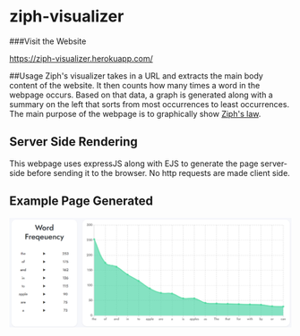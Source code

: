 # ziph-visualizer
###Visit the Website

https://ziph-visualizer.herokuapp.com/

##Usage
Ziph's visualizer takes in a URL and extracts the main body content of the website. It then counts how many times a word in the webpage
occurs. Based on that data, a graph is generated along with a summary on the left that sorts from most occurrences to least occurrences. The main purpose of the webpage is to graphically show [Ziph's law](https://en.wikipedia.org/wiki/Zipf%27s_law).

## Server Side Rendering
This webpage uses expressJS along with EJS to generate the page server-side before sending it to the browser. No http requests are made client side.

## Example Page Generated
![ad](https://raw.githubusercontent.com/Isaac-Tong/ziph-visualizer/master/ss/graphandtext.png)

